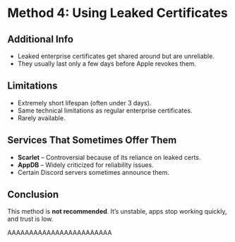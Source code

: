 # Method 4: Using Leaked Certificates

## Additional Info
- Leaked enterprise certificates get shared around but are unreliable.
- They usually last only a few days before Apple revokes them.

## Limitations
- Extremely short lifespan (often under 3 days).
- Same technical limitations as regular enterprise certificates.
- Rarely available.

## Services That Sometimes Offer Them
- **Scarlet** – Controversial because of its reliance on leaked certs.
- **AppDB** – Widely criticized for reliability issues.
- Certain Discord servers sometimes announce them.

## Conclusion
This method is **not recommended**. It’s unstable, apps stop working quickly, and trust is low.


AAAAAAAAAAAAAAAAAAAAAAAA